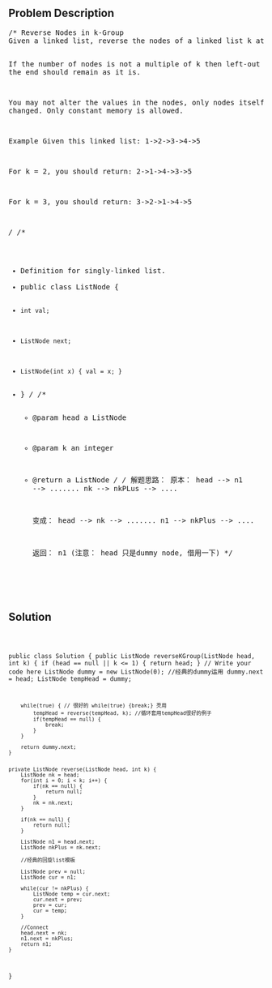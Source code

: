 <!--
<style>
  body { font-family: Arial, sans-serif; }
  .container { max-width: 600px; margin: auto; padding: 20px; }
  .comment-block { background-color: #f9f9f9; padding: 10px; border-left: 5px solid #ccc; }
  .code-block { background-color: #f4f4f4; padding: 10px; border: 1px solid #ddd; }
</style>
-->

<div class='container'>
<h2>Problem Description</h2>
<div class='comment-block'>
<pre>
/* Reverse Nodes in k-Group 
Given a linked list, reverse the nodes of a linked list k at a time and return its modified list.

If the number of nodes is not a multiple of k then left-out nodes in the end should remain as it is.

You may not alter the values in the nodes, only nodes itself may be changed.
Only constant memory is allowed.


Example
Given this linked list: 1->2->3->4->5

For k = 2, you should return: 2->1->4->3->5

For k = 3, you should return: 3->2->1->4->5

*/
/**
 * Definition for singly-linked list.
 * public class ListNode {
 *     int val;
 *     ListNode next;
 *     ListNode(int x) { val = x; }
 * }
 */
    /**
     * @param head a ListNode
     * @param k an integer
     * @return a ListNode
     */
    	/* 解题思路：
    	原本： head --> n1 -->  ....... nk --> nkPLus --> ....

    	变成： head --> nk -->  ....... n1 --> nkPlus --> ....

    	返回： n1 (注意： head 只是dummy node, 借用一下)
    	*/
</pre>
</div>

<h2>Solution</h2>
<div class='code-block'>
<pre><code class='language-java'>

public class Solution {
    public ListNode reverseKGroup(ListNode head, int k) {
    	if (head == null || k <= 1) {
            return head;
        }
        // Write your code here
        ListNode dummy = new ListNode(0); //经典的dummy运用
        dummy.next = head;
        ListNode tempHead = dummy;
        
        while(true) { // 很好的 while(true) {break;} 芡用
            tempHead = reverse(tempHead, k); //循环套用tempHead很好的例子
            if(tempHead == null) {
                break;
            }
        }
        
        return dummy.next;
    }
    
    
    private ListNode reverse(ListNode head, int k) {
        ListNode nk = head;
        for(int i = 0; i < k; i++) {
            if(nk == null) {
                return null;
            }
            nk = nk.next;
        }
        
        if(nk == null) {
            return null;
        }
        
        ListNode n1 = head.next;
        ListNode nkPlus = nk.next;
        
        //经典的回旋list模板
        
        ListNode prev = null;
        ListNode cur = n1;
        
        while(cur != nkPlus) {
            ListNode temp = cur.next;
            cur.next = prev;
            prev = cur;
            cur = temp;
        }
        
        //Connect
        head.next = nk;
        n1.next = nkPlus;
        return n1;
    }
}
</code></pre>
</div>
</div>
